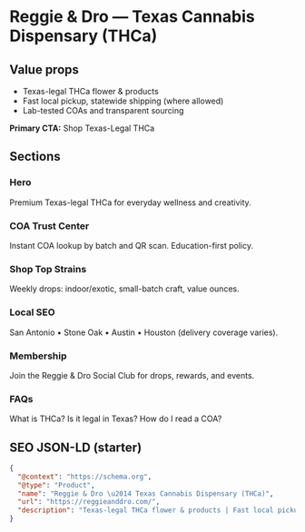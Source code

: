 # Reggie & Dro — Texas Cannabis Dispensary (THCa)
## Value props
- Texas-legal THCa flower & products
- Fast local pickup, statewide shipping (where allowed)
- Lab-tested COAs and transparent sourcing

**Primary CTA:** Shop Texas-Legal THCa

## Sections
### Hero
Premium Texas-legal THCa for everyday wellness and creativity.

### COA Trust Center
Instant COA lookup by batch and QR scan. Education-first policy.

### Shop Top Strains
Weekly drops: indoor/exotic, small-batch craft, value ounces.

### Local SEO
San Antonio • Stone Oak • Austin • Houston (delivery coverage varies).

### Membership
Join the Reggie & Dro Social Club for drops, rewards, and events.

### FAQs
What is THCa? Is it legal in Texas? How do I read a COA?

## SEO JSON-LD (starter)
```json
{
  "@context": "https://schema.org",
  "@type": "Product",
  "name": "Reggie & Dro \u2014 Texas Cannabis Dispensary (THCa)",
  "url": "https://reggieanddro.com/",
  "description": "Texas-legal THCa flower & products | Fast local pickup, statewide shipping (where allowed) | Lab-tested COAs and transparent sourcing"
}
```
